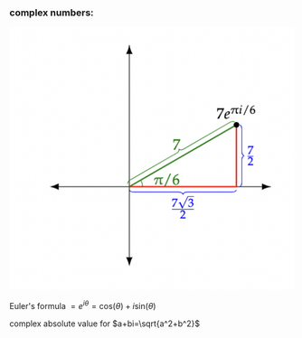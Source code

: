 ### complex numbers:

![](./images/5_complex_numbers.png)

Euler's formula $=e^{i\theta}=\mathrm{cos}(\theta)+i\mathrm{sin}(\theta)$

complex absolute value for $a+bi=\sqrt{a^2+b^2}$